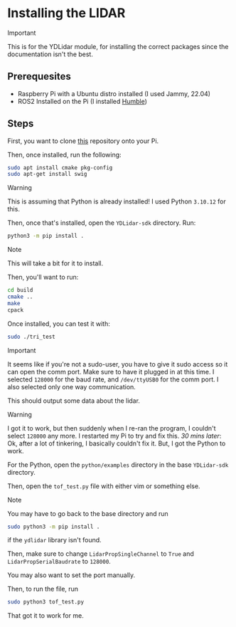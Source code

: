 # Installing the LIDAR

> [!IMPORTANT]
> This is for the YDLidar module, for installing the correct packages since the documentation isn't the best.

## Prerequesites

- Raspberry Pi with a Ubuntu distro installed (I used Jammy, 22.04)
- ROS2 Installed on the Pi (I installed [Humble](https://docs.ros.org/en/humble/Installation/Ubuntu-Install-Debs.html))

## Steps

First, you want to clone [this](https://github.com/YDLIDAR/YDLidar-SDK) repository onto your Pi.

Then, once installed, run the following:
```bash
sudo apt install cmake pkg-config
sudo apt-get install swig
```

> [!WARNING]
> This is assuming that Python is already installed! I used Python `3.10.12` for this.

Then, once that's installed, open the `YDLidar-sdk` directory. Run:

```bash
python3 -m pip install .
```

> [!NOTE]
> This will take a bit for it to install.

Then, you'll want to run:

```bash
cd build
cmake ..
make
cpack
```

Once installed, you can test it with:

```bash
sudo ./tri_test
```

> [!IMPORTANT]
> It seems like if you're not a sudo-user, you have to give it sudo access so it can open the comm port.
> Make sure to have it plugged in at this time.
> I selected `128000` for the baud rate, and `/dev/ttyUSB0` for the comm port.
> I also selected only one way communication.
  
This should output some data about the lidar.
  
> [!WARNING]
> I got it to work, but then suddenly when I re-ran the program, I couldn't select `128000` any more.
> I restarted my Pi to try and fix this.
> *30 mins later*: Ok, after a lot of tinkering, I basically couldn't fix it. But, I got the Python to work.

For the Python, open the `python/examples` directory in the base `YDLidar-sdk` directory.

Then, open the `tof_test.py` file with either vim or something else.

> [!NOTE]
> You may have to go back to the base directory and run
> ```bash
> sudo python3 -m pip install .
> ```
> if the `ydlidar` library isn't found.

Then, make sure to change `LidarPropSingleChannel` to `True` and `LidarPropSerialBaudrate` to `128000`.

You may also want to set the port manually.

Then, to run the file, run

```bash
sudo python3 tof_test.py
```

That got it to work for me.